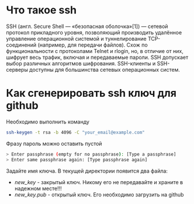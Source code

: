 # Что такое ssh

SSH (англ. Secure Shell — «безопасная оболочка»[1]) — сетевой протокол прикладного уровня, позволяющий производить
удалённое управление операционной системой и туннелирование TCP-соединений (например, для передачи файлов). Схож по
функциональности с протоколами Telnet и rlogin, но, в отличие от них, шифрует весь трафик, включая и передаваемые
пароли. SSH допускает выбор различных алгоритмов шифрования. SSH-клиенты и SSH-серверы доступны для большинства сетевых
операционных систем.

# Как сгенерировать ssh ключ для github

Необходимо выполнить команду

```sh
ssh-keygen -t rsa -b 4096 -C "your_email@example.com"
```

Фразу пароль можно оставить пустой

```sh
> Enter passphrase (empty for no passphrase): [Type a passphrase]
> Enter same passphrase again: [Type passphrase again]
```

Задайте имя ключа. В текущей директории появится два файла:

- *new_key* - закрытый ключ. Никому его не передавайте и храните в надежном месте!!!
- *new_key.pub* - открытый ключ. Его необходимо загрузить на github

